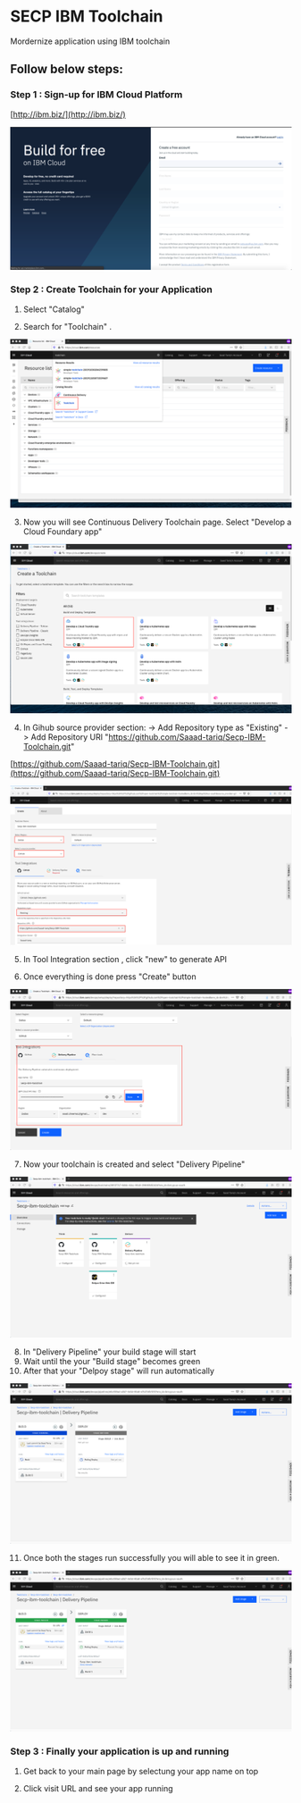 # SECP IBM Toolchain

Mordernize application using IBM toolchain

## Follow below steps:

### Step 1 : Sign-up for IBM Cloud Platform

[http://ibm.biz/](http://ibm.biz/)

![GitHub Logo](images/1.png)


### Step 2 : Create Toolchain for your Application

1. Select "Catalog"

2. Search for "Toolchain" .

![GitHub Logo](images/10.png)

3. Now you will see Continuous Delivery Toolchain page. Select "Develop a Cloud Foundary app"

![GitHub Logo](images/11.png)

4. In Gihub source provider section:
  -> Add Repository type as "Existing"
  -> Add Repository URl "https://github.com/Saaad-tariq/Secp-IBM-Toolchain.git"

[https://github.com/Saaad-tariq/Secp-IBM-Toolchain.git](https://github.com/Saaad-tariq/Secp-IBM-Toolchain.git)

![GitHub Logo](images/12.png)

5. In Tool Integration section , click "new" to generate API

6. Once everything is done press "Create" button

![GitHub Logo](images/13.png)


7. Now your toolchain is created and select "Delivery Pipeline"

![GitHub Logo](images/14.png)

8. In "Delivery Pipeline" your build stage will start
9. Wait until the your "Build stage" becomes green
10. After that your "Delpoy stage" will run automatically 


![GitHub Logo](images/15.png)

11. Once both the stages run successfully you will able to see it in green.

![GitHub Logo](images/16.png)


### Step 3 : Finally your application is up and running

1. Get back to your main page by selectung your app name on top

2. Click visit URL and see your app running

